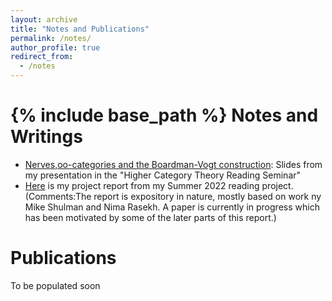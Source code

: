```yaml
---
layout: archive
title: "Notes and Publications"
permalink: /notes/
author_profile: true
redirect_from:
  - /notes
---
```


{% include base_path %}
Notes and Writings
======
* [Nerves,oo-categories and the Boardman-Vogt construction](https://drive.google.com/file/d/1LkixeRpvA0YGhipyZCRtwVAjglb-bNYu/view?usp=sharing): Slides from my presentation in the "Higher Category Theory Reading Seminar"
* [Here](https://drive.google.com/file/d/1qwiy0Yy3SpQ3aLbHpSuXyNNeSzh-x1Ms/view?usp=sharing) is my project report from my Summer 2022 reading project. (Comments:The report is expository in nature, mostly based on work ny Mike Shulman and Nima Rasekh. A paper is currently in progress which has been motivated by some of the later parts of this report.)  

Publications
======
To be populated soon


